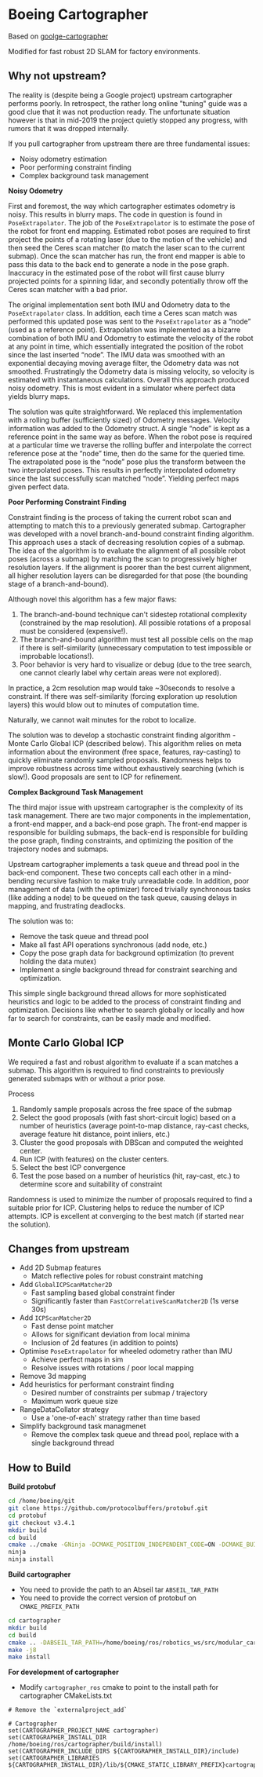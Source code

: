 # Boeing Cartographer

Based on [goolge-cartographer](https://github.com/googlecartographer/cartographer)

Modified for fast robust 2D SLAM for factory environments.

## Why not upstream?

The reality is (despite being a Google project) upstream cartographer performs poorly. In retrospect, the rather long online "tuning" guide was a good clue that it was not production ready. The unfortunate situation however is that in mid-2019 the project quietly stopped any progress, with rumors that it was dropped internally.

If you pull cartographer from upstream there are three fundamental issues:
- Noisy odometry estimation
- Poor performing constraint finding
- Complex background task management

**Noisy Odometry**

First and foremost, the way which cartographer estimates odometry is noisy. This results in blurry maps. The code in question is found in `PoseExtrapolator`. The job of the `PoseExtrapolator` is to estimate the pose of the robot for front end mapping. Estimated robot poses are required to first project the points of a rotating laser (due to the motion of the vehicle) and then seed the Ceres scan matcher (to match the laser scan to the current submap). Once the scan matcher has run, the front end mapper is able to pass this data to the back end to generate a node in the pose graph. Inaccuracy in the estimated pose of the robot will first cause blurry projected points for a spinning lidar, and secondly potentially throw off the Ceres scan matcher with a bad prior.

The original implementation sent both IMU and Odometry data to the `PoseExtrapolator` class. In addition, each time a Ceres scan match was performed this updated pose was sent to the `PoseExtrapolator` as a “node” (used as a reference point). Extrapolation was implemented as a bizarre combination of both IMU and Odometry to estimate the velocity of the robot at any point in time, which essentially integrated the position of the robot since the last inserted “node”. The IMU data was smoothed with an exponential decaying moving average filter, the Odometry data was not smoothed. Frustratingly the Odometry data is missing velocity, so velocity is estimated with instantaneous calculations. Overall this approach produced noisy odometry. This is most evident in a simulator where perfect data yields blurry maps.

The solution was quite straightforward. We replaced this implementation with a rolling buffer (sufficiently sized) of Odometry messages. Velocity information was added to the Odometry struct. A single “node” is kept as a reference point in the same way as before. When the robot pose is required at a particular time we traverse the rolling buffer and interpolate the correct reference pose at the “node” time, then do the same for the queried time. The extrapolated pose is the “node” pose plus the transform between the two interpolated poses. This results in perfectly interpolated odometry since the last successfully scan matched “node”. Yielding perfect maps given perfect data.

**Poor Performing Constraint Finding**

Constraint finding is the process of taking the current robot scan and attempting to match this to a previously generated submap. Cartographer was developed with a novel branch-and-bound constraint finding algorithm. This approach uses a stack of decreasing resolution copies of a submap. The idea of the algorithm is to evaluate the alignment of all possible robot poses (across a submap) by matching the scan to progressively higher resolution layers. If the alignment is poorer than the best current alignment, all higher resolution layers can be disregarded for that pose (the bounding stage of a branch-and-bound).

Although novel this algorithm has a few major flaws:
1. The branch-and-bound technique can't  sidestep rotational complexity (constrained by the map resolution). All possible rotations of a proposal must be considered (expensive!).
2. The branch-and-bound algorithm must test all possible cells on the map if there is self-similarity (unnecessary computation to test impossible or improbable locations!).
3. Poor behavior is very hard to visualize or debug (due to the tree search, one cannot clearly label why certain areas were not explored).

In practice, a 2cm resolution map would take ~30seconds to resolve a constraint. If there was self-similarity (forcing exploration up resolution layers) this would blow out to minutes of computation time.

Naturally, we cannot wait minutes for the robot to localize.

The solution was to develop a stochastic constraint finding algorithm - Monte Carlo Global ICP (described below). This algorithm relies on meta information about the environment (free space, features, ray-casting) to quickly eliminate randomly sampled proposals. Randomness helps to improve robustness across time without exhaustively searching (which is slow!). Good proposals are sent to ICP for refinement.

**Complex Background Task Management**

The third major issue with upstream cartographer is the complexity of its task management. There are two major components in the implementation, a front-end mapper, and a back-end pose graph. The front-end mapper is responsible for building submaps, the back-end is responsible for building the pose graph, finding constraints, and optimizing the position of the trajectory nodes and submaps.

Upstream cartographer implements a task queue and thread pool in the back-end component. These two concepts call each other in a mind-bending recursive fashion to make truly unreadable code. In addition, poor management of data (with the optimizer) forced trivially synchronous tasks (like adding a node) to be queued on the task queue, causing delays in mapping, and frustrating deadlocks.

The solution was to:
- Remove the task queue and thread pool
- Make all fast API operations synchronous (add node, etc.)
- Copy the pose graph data for background optimization (to prevent holding the data mutex)
- Implement a single background thread for constraint searching and optimization.

This simple single background thread allows for more sophisticated heuristics and logic to be added to the process of constraint finding and optimization. Decisions like whether to search globally or locally and how far to search for constraints, can be easily made and modified.

## Monte Carlo Global ICP

We required a fast and robust algorithm to evaluate if a scan matches a submap. This algorithm is required to find constraints to previously generated submaps with or without a prior pose.

Process
1. Randomly sample proposals across the free space of the submap
2. Select the good proposals (with fast short-circuit logic) based on a number of heuristics (average point-to-map distance, ray-cast checks, average feature hit distance, point inliers, etc.)
3. Cluster the good proposals with DBScan and computed the weighted center.
4. Run ICP (with features) on the cluster centers.
5. Select the best ICP convergence
6. Test the pose based on a number of heuristics (hit, ray-cast, etc.) to determine score and suitability of constraint

Randomness is used to minimize the number of proposals required to find a suitable prior for ICP. Clustering helps to reduce the number of ICP attempts. ICP is excellent at converging to the best match (if started near the solution).

## Changes from upstream

- Add 2D Submap features
  - Match reflective poles for robust constraint matching
- Add `GlobalICPScanMatcher2D`
  - Fast sampling based global constraint finder
  - Significantly faster than `FastCorrelativeScanMatcher2D` (1s verse 30s)
- Add `ICPScanMatcher2D`
  - Fast dense point matcher
  - Allows for significant deviation from local minima
  - Inclusion of 2d features (in addition to points)
- Optimise `PoseExtrapolator` for wheeled odometry rather than IMU
  - Achieve perfect maps in sim
  - Resolve issues with rotations / poor local mapping
- Remove 3d mapping
- Add heuristics for performant constraint finding
  - Desired number of constraints per submap / trajectory
  - Maximum work queue size
- RangeDataCollator strategy
  - Use a 'one-of-each' strategy rather than time based
- Simplify background task managmenet
  - Remove the complex task queue and thread pool, replace with a single background thread

## How to Build

**Build protobuf**
```bash
cd /home/boeing/git
git clone https://github.com/protocolbuffers/protobuf.git
cd protobuf
git checkout v3.4.1
mkdir build
cd build
cmake ../cmake -GNinja -DCMAKE_POSITION_INDEPENDENT_CODE=ON -DCMAKE_BUILD_TYPE=Release -Dprotobuf_BUILD_TESTS=OFF -DCMAKE_INSTALL_PREFIX=install
ninja
ninja install
```

**Build cartographer**
- You need to provide the path to an Abseil tar `ABSEIL_TAR_PATH`
- You need to provide the correct version of protobuf on `CMAKE_PREFIX_PATH`
```bash
cd cartographer
mkdir build
cd build
cmake .. -DABSEIL_TAR_PATH=/home/boeing/ros/robotics_ws/src/modular_cartographer/cartographer_ros/dependencies/abseil-cpp-7b46e1d31a6b08b1c6da2a13e7b151a20446fa07.tar.gz -DCMAKE_PREFIX_PATH=/home/boeing/git/protobuf/build/install -DCMAKE_INSTALL_PREFIX=install -DCMAKE_BUILD_TYPE=RelWithDebInfo -DBUILD_TESTS:BOOL=Off
make -j8
make install
```

**For development of cartographer**
- Modify `cartographer_ros` cmake to point to the install path for cartographer
CMakeLists.txt
```
# Remove the `externalproject_add`

# Cartographer
set(CARTOGRAPHER_PROJECT_NAME cartographer)
set(CARTOGRAPHER_INSTALL_DIR /home/boeing/ros/cartographer/build/install)
set(CARTOGRAPHER_INCLUDE_DIRS ${CARTOGRAPHER_INSTALL_DIR}/include)
set(CARTOGRAPHER_LIBRARIES ${CARTOGRAPHER_INSTALL_DIR}/lib/${CMAKE_STATIC_LIBRARY_PREFIX}cartographer${CMAKE_STATIC_LIBRARY_SUFFIX})

```
